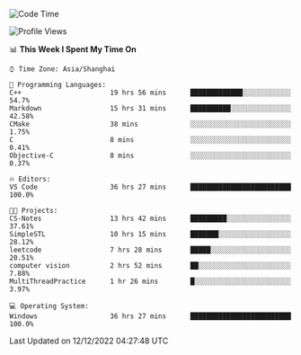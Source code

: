 <!--START_SECTION:waka-->
![Code Time](http://img.shields.io/badge/Code%20Time-451%20hrs%2015%20mins-blue)

![Profile Views](http://img.shields.io/badge/Profile%20Views-0-blue)

📊 **This Week I Spent My Time On** 

```text
⌚︎ Time Zone: Asia/Shanghai

💬 Programming Languages: 
C++                      19 hrs 56 mins      █████████████░░░░░░░░░░░░   54.7% 
Markdown                 15 hrs 31 mins      ██████████░░░░░░░░░░░░░░░   42.58% 
CMake                    38 mins             ░░░░░░░░░░░░░░░░░░░░░░░░░   1.75% 
C                        8 mins              ░░░░░░░░░░░░░░░░░░░░░░░░░   0.41% 
Objective-C              8 mins              ░░░░░░░░░░░░░░░░░░░░░░░░░   0.37%

🔥 Editors: 
VS Code                  36 hrs 27 mins      █████████████████████████   100.0%

🐱‍💻 Projects: 
CS-Notes                 13 hrs 42 mins      █████████░░░░░░░░░░░░░░░░   37.61% 
SimpleSTL                10 hrs 15 mins      ███████░░░░░░░░░░░░░░░░░░   28.12% 
leetcode                 7 hrs 28 mins       █████░░░░░░░░░░░░░░░░░░░░   20.51% 
computer vision          2 hrs 52 mins       ██░░░░░░░░░░░░░░░░░░░░░░░   7.88% 
MultiThreadPractice      1 hr 26 mins        █░░░░░░░░░░░░░░░░░░░░░░░░   3.97%

💻 Operating System: 
Windows                  36 hrs 27 mins      █████████████████████████   100.0%

```


 Last Updated on 12/12/2022 04:27:48 UTC
<!--END_SECTION:waka-->